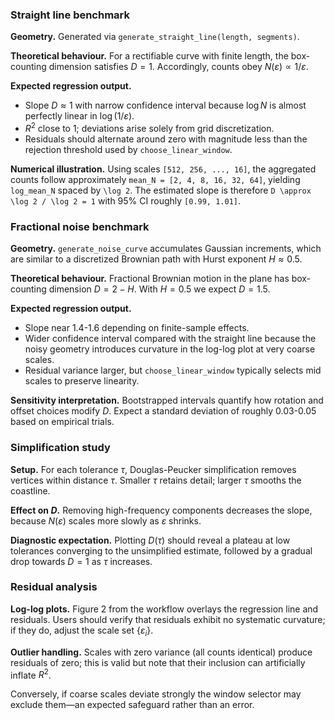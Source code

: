 ### Straight line benchmark

**Geometry.** Generated via `generate_straight_line(length, segments)`.

**Theoretical behaviour.** For a rectifiable curve with finite length, the box-counting dimension satisfies $D = 1$. Accordingly, counts obey $N(\varepsilon) \propto 1/\varepsilon$.

**Expected regression output.**

- Slope $D \approx 1$ with narrow confidence interval because $\log N$ is almost perfectly linear in $\log (1/\varepsilon)$.
- $R^2$ close to 1; deviations arise solely from grid discretization.
- Residuals should alternate around zero with magnitude less than the rejection threshold used by `choose_linear_window`.

**Numerical illustration.** Using scales `[512, 256, ..., 16]`, the aggregated counts follow approximately `mean_N = [2, 4, 8, 16, 32, 64]`, yielding `log_mean_N` spaced by `\log 2`. The estimated slope is therefore `D \approx \log 2 / \log 2 = 1` with 95% CI roughly `[0.99, 1.01]`.

### Fractional noise benchmark

**Geometry.** `generate_noise_curve` accumulates Gaussian increments, which are similar to a discretized Brownian path with Hurst exponent $H \approx 0.5$.

**Theoretical behaviour.** Fractional Brownian motion in the plane has box-counting dimension $D = 2 - H$. With $H = 0.5$ we expect $D = 1.5$.

**Expected regression output.**

- Slope near 1.4-1.6 depending on finite-sample effects.
- Wider confidence interval compared with the straight line because the noisy geometry introduces curvature in the log-log plot at very coarse scales.
- Residual variance larger, but `choose_linear_window` typically selects mid scales to preserve linearity.

**Sensitivity interpretation.** Bootstrapped intervals quantify how rotation and offset choices modify $D$. Expect a standard deviation of roughly 0.03-0.05 based on empirical trials.

### Simplification study

**Setup.** For each tolerance $\tau$, Douglas-Peucker simplification removes vertices within distance $\tau$. Smaller $\tau$ retains detail; larger $\tau$ smooths the coastline.

**Effect on $D$.** Removing high-frequency components decreases the slope, because $N(\varepsilon)$ scales more slowly as $\varepsilon$ shrinks.

**Diagnostic expectation.** Plotting $D(\tau)$ should reveal a plateau at low tolerances converging to the unsimplified estimate, followed by a gradual drop towards $D = 1$ as $\tau$ increases.

### Residual analysis

**Log-log plots.** Figure 2 from the workflow overlays the regression line and residuals. Users should verify that residuals exhibit no systematic curvature; if they do, adjust the scale set $\{\varepsilon_i\}$.

**Outlier handling.** Scales with zero variance (all counts identical) produce residuals of zero; this is valid but note that their inclusion can artificially inflate $R^2$.

Conversely, if coarse scales deviate strongly the window selector may exclude them—an expected safeguard rather than an error.
